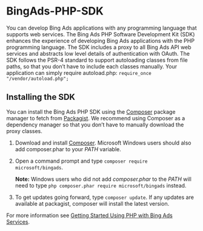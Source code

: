 # BingAds-PHP-SDK

You can develop Bing Ads applications with any programming language that supports web services. The Bing Ads PHP Software Development Kit (SDK) enhances the experience of developing Bing Ads applications with the PHP programming language. The SDK includes a proxy to all Bing Ads API web services and abstracts low level details of authentication with OAuth. The SDK follows the PSR-4 standard to support autoloading classes from file paths, so that you don’t have to include each classes manually. Your application can simply require autoload.php: `require_once "/vendor/autoload.php";`

## Installing the SDK
You can install the Bing Ads PHP SDK using the [Composer](https://getcomposer.org/doc/00-intro.md#introduction) package manager to fetch from [Packagist](https://packagist.org/packages/microsoft/bingads). We recommend using Composer as a dependency manager so that you don’t have to manually download the proxy classes. 

1.  Download and install [Composer](https://getcomposer.org/doc/00-intro.md#introduction). Microsoft Windows users should also add composer.phar to your *PATH* variable.

2.  Open a command prompt and type `composer require microsoft/bingads`. 

    **Note:** Windows users who did not add *composer.phar* to the *PATH* will need to type `php composer.phar require microsoft/bingads` instead.

3.  To get updates going forward, type `composer update`. If any updates are available at packagist, composer will install the latest version.

For more information see [Getting Started Using PHP with Bing Ads Services](https://docs.microsoft.com/en-us/bingads/guides/get-started-php).
